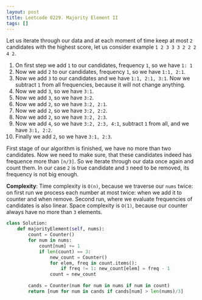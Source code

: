 ```yaml
---
layout: post
title: Leetcode 0229. Majority Element II
tags: []
---
```


Let us iterate through our data and at each moment of time keep at most `2` candidates with the highest score, let us consider example `1 2 3 3 3 2 2 2 4 2`.

1. On first step we add `1` to our candidates, frequency `1`, so we have `1: 1`
2. Now we add `2` to our candidates, frequency `1`, so we have `1:1, 2:1`.
3. Now we add `3` to our candidates and we have `1:1, 2:1, 3:1`. Now we subtract `1` from all frequencies, because it will not change anything.
4. Now we add `3`, so we have `3:1`.
5. Now we add `3`, so we have `3:2`.
6. Now we add `2`, so we have `3:2, 2:1`.
7. Now we add `2`, so we have `3:2, 2:2`.
8. Now we add `2`, so we have `3:2, 2:3`.
9. Now we add `4`, so we have `3:2, 2:3, 4:1`, subtract `1` from all, and we have `3:1, 2:2`.
10. Finally we add `2`, so we have `3:1, 2:3`.

First stage of our algorithm is finished, we have no more than two candidates. Now we need to make sure, that these candidates indeed has frequence more than `[n/3]`. So we iterate through our data once again and count them. In our case `2` is true candidate and `3` need to be removed, its frequency is not big enough.

**Complexity**: Time complexity is `O(n)`, because we traverse our `nums` twice: on first run we process each number at most twice: when we add it to counter and when remove. Second run, where we evaluate frequencies of candidates is also linear. Space complexity is `O(1)`, because our counter always have no more than `3` elements.

```python
class Solution:
    def majorityElement(self, nums):
        count = Counter()
        for num in nums:
            count[num] += 1
            if len(count) == 3:
                new_count = Counter()
                for elem, freq in count.items(): 
                    if freq != 1: new_count[elem] = freq - 1
                count = new_count
                    
        cands = Counter(num for num in nums if num in count)      
        return [num for num in cands if cands[num] > len(nums)/3]
```
